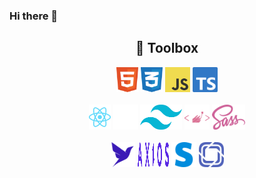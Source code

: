 ### Hi there 👋

<div align="center">
  <h2> 🧰 Toolbox</h2>
  <a margin="10" href="https://developer.mozilla.org/en-US/docs/Web/HTML" target="_blank"><img margin="10px" height="40" src="https://github.com/cleisonmp/cleisonmp/blob/main/svgs/html.svg" alt="html"></a>
  <a margin="10" href="https://developer.mozilla.org/en-US/docs/Web/CSS" target="_blank"><img margin="10px" height="40" src="https://github.com/cleisonmp/cleisonmp/blob/main/svgs/css.svg" alt="css"></a>
  <a margin="10" href="https://developer.mozilla.org/en-US/docs/Web/JavaScript" target="_blank"><img margin="10px" height="40" src="https://github.com/cleisonmp/cleisonmp/blob/main/svgs/javascript.svg" alt="javascript"></a>
  <a margin="10" href="https://www.typescriptlang.org/" target="_blank"><img margin="10px" height="40" src="https://github.com/cleisonmp/cleisonmp/blob/main/svgs/typescript.svg" alt="typescript"></a>
  <br />
  <br />
  <a margin="10" href="https://reactjs.org" target="_blank"><img margin="10px" height="40" src="https://github.com/cleisonmp/cleisonmp/blob/main/svgs/react.svg" alt="react"></a>
  <a margin="10" href="https://nextjs.org" target="_blank"><img margin="10px" height="40" src="https://github.com/cleisonmp/cleisonmp/blob/main/svgs/nextjs.svg" alt="next js"></a>
  <a margin="10" href="https://tailwindcss.com" target="_blank"><img margin="10px" height="40" src="https://github.com/cleisonmp/cleisonmp/blob/main/svgs/tailwind.svg" alt="tailwind"></a>
  <a margin="10" href="https://styled-components.com/" target="_blank"><img margin="10px" height="40" color="DB7093" src="https://github.com/cleisonmp/cleisonmp/blob/main/svgs/styledcomponents.svg" alt="styled components"></a>
  <a margin="10" href="https://sass-lang.com" target="_blank"><img margin="10px" height="40" src="https://github.com/cleisonmp/cleisonmp/blob/main/svgs/sass.svg" alt="sass"></a>  
  <br />
  <br />  
  <a margin="10" href="https://fauna.com/" target="_blank"><img margin="10px" height="40" src="https://github.com/cleisonmp/cleisonmp/blob/main/svgs/fauna.svg" alt="fauna db"></a>
  <a margin="10" href="https://axios-http.com/" target="_blank"><img margin="10px" width="50" height="40" src="https://github.com/cleisonmp/cleisonmp/blob/main/svgs/axios.svg" alt="axios http"></a>
  <a margin="10" href="https://stripe.com/" target="_blank"><img margin="10px" height="40" src="https://github.com/cleisonmp/cleisonmp/blob/main/svgs/stripe.svg" alt="stripe"></a>
  <a margin="10" href="https://prismic.io/" target="_blank"><img margin="10px" height="40" src="https://github.com/cleisonmp/cleisonmp/blob/main/svgs/prismic.svg" alt="prismic"></a>
  <br />
 </div>
